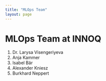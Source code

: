 ```yaml
---
title: "MLOps Team"
layout: page
---
```


# MLOps Team at INNOQ

1. Dr. Larysa Visengeriyeva
2. Anja Kammer
3. Isabel Bär
4. Alexander Kniesz
5. Burkhard Neppert
